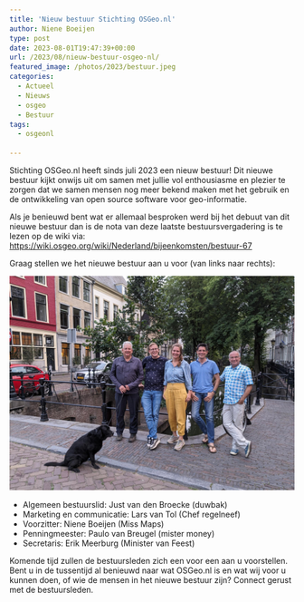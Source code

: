 ```yaml
---
title: 'Nieuw bestuur Stichting OSGeo.nl'
author: Niene Boeijen
type: post
date: 2023-08-01T19:47:39+00:00
url: /2023/08/nieuw-bestuur-osgeo-nl/
featured_image: /photos/2023/bestuur.jpeg
categories:
  - Actueel
  - Nieuws
  - osgeo
  - Bestuur
tags:
  - osgeonl

---
```


Stichting OSGeo.nl heeft sinds juli 2023 een nieuw bestuur! Dit nieuwe bestuur kijkt onwijs uit om samen met jullie vol enthousiasme en plezier te zorgen dat we samen mensen nog meer bekend maken met het gebruik en de ontwikkeling van open source software voor geo-informatie.

Als je benieuwd bent wat er allemaal besproken werd bij het debuut van dit nieuwe bestuur dan is de nota van deze laatste bestuursvergadering is te lezen op de wiki via: https://wiki.osgeo.org/wiki/Nederland/bijeenkomsten/bestuur-67

Graag stellen we het nieuwe bestuur aan u voor (van links naar rechts): 

![ ](/photos/2023/bestuur.jpeg)


* Algemeen bestuurslid: Just van den Broecke (duwbak)
* Marketing en communicatie: Lars van Tol (Chef regelneef)
* Voorzitter: Niene Boeijen (Miss Maps)
* Penningmeester: Paulo van Breugel (mister money)
* Secretaris: Erik Meerburg (Minister van Feest)

Komende tijd zullen de bestuursleden zich een voor een aan u voorstellen. Bent u in de tussentijd al benieuwd naar wat OSGeo.nl is en wat wij voor u kunnen doen, of wie de mensen in het nieuwe bestuur zijn? Connect gerust met de bestuursleden. 


